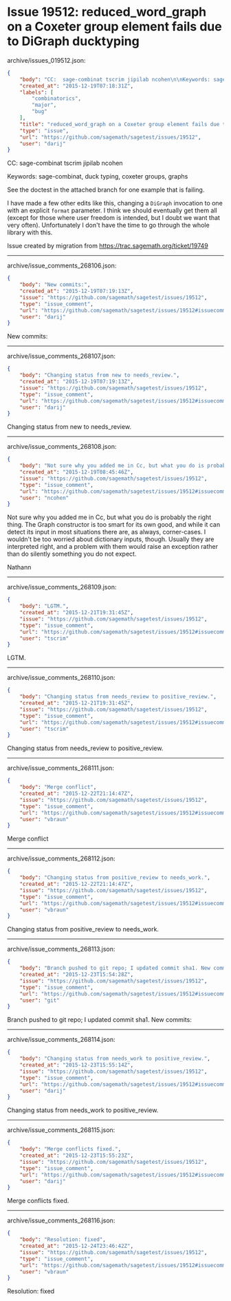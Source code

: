 # Issue 19512: reduced_word_graph on a Coxeter group element fails due to DiGraph ducktyping

archive/issues_019512.json:
```json
{
    "body": "CC:  sage-combinat tscrim jipilab ncohen\n\nKeywords: sage-combinat, duck typing, coxeter groups, graphs\n\nSee the doctest in the attached branch for one example that is failing.\n\nI have made a few other edits like this, changing a `DiGraph` invocation to one with an explicit `format` parameter. I think we should eventually get them all (except for those where user freedom is intended, but I doubt we want that very often). Unfortunately I don't have the time to go through the whole library with this.\n\nIssue created by migration from https://trac.sagemath.org/ticket/19749\n\n",
    "created_at": "2015-12-19T07:18:31Z",
    "labels": [
        "combinatorics",
        "major",
        "bug"
    ],
    "title": "reduced_word_graph on a Coxeter group element fails due to DiGraph ducktyping",
    "type": "issue",
    "url": "https://github.com/sagemath/sagetest/issues/19512",
    "user": "darij"
}
```
CC:  sage-combinat tscrim jipilab ncohen

Keywords: sage-combinat, duck typing, coxeter groups, graphs

See the doctest in the attached branch for one example that is failing.

I have made a few other edits like this, changing a `DiGraph` invocation to one with an explicit `format` parameter. I think we should eventually get them all (except for those where user freedom is intended, but I doubt we want that very often). Unfortunately I don't have the time to go through the whole library with this.

Issue created by migration from https://trac.sagemath.org/ticket/19749





---

archive/issue_comments_268106.json:
```json
{
    "body": "New commits:",
    "created_at": "2015-12-19T07:19:13Z",
    "issue": "https://github.com/sagemath/sagetest/issues/19512",
    "type": "issue_comment",
    "url": "https://github.com/sagemath/sagetest/issues/19512#issuecomment-268106",
    "user": "darij"
}
```

New commits:



---

archive/issue_comments_268107.json:
```json
{
    "body": "Changing status from new to needs_review.",
    "created_at": "2015-12-19T07:19:13Z",
    "issue": "https://github.com/sagemath/sagetest/issues/19512",
    "type": "issue_comment",
    "url": "https://github.com/sagemath/sagetest/issues/19512#issuecomment-268107",
    "user": "darij"
}
```

Changing status from new to needs_review.



---

archive/issue_comments_268108.json:
```json
{
    "body": "Not sure why you added me in Cc, but what you do is probably the right thing. The Graph constructor is too smart for its own good, and while it can detect its input in most situations there are, as always, corner-cases. I wouldn't be too worried about dictionary inputs, though. Usually they are interpreted right, and a problem with them would raise an exception rather than do silently something you do not expect.\n\nNathann",
    "created_at": "2015-12-19T08:45:46Z",
    "issue": "https://github.com/sagemath/sagetest/issues/19512",
    "type": "issue_comment",
    "url": "https://github.com/sagemath/sagetest/issues/19512#issuecomment-268108",
    "user": "ncohen"
}
```

Not sure why you added me in Cc, but what you do is probably the right thing. The Graph constructor is too smart for its own good, and while it can detect its input in most situations there are, as always, corner-cases. I wouldn't be too worried about dictionary inputs, though. Usually they are interpreted right, and a problem with them would raise an exception rather than do silently something you do not expect.

Nathann



---

archive/issue_comments_268109.json:
```json
{
    "body": "LGTM.",
    "created_at": "2015-12-21T19:31:45Z",
    "issue": "https://github.com/sagemath/sagetest/issues/19512",
    "type": "issue_comment",
    "url": "https://github.com/sagemath/sagetest/issues/19512#issuecomment-268109",
    "user": "tscrim"
}
```

LGTM.



---

archive/issue_comments_268110.json:
```json
{
    "body": "Changing status from needs_review to positive_review.",
    "created_at": "2015-12-21T19:31:45Z",
    "issue": "https://github.com/sagemath/sagetest/issues/19512",
    "type": "issue_comment",
    "url": "https://github.com/sagemath/sagetest/issues/19512#issuecomment-268110",
    "user": "tscrim"
}
```

Changing status from needs_review to positive_review.



---

archive/issue_comments_268111.json:
```json
{
    "body": "Merge conflict",
    "created_at": "2015-12-22T21:14:47Z",
    "issue": "https://github.com/sagemath/sagetest/issues/19512",
    "type": "issue_comment",
    "url": "https://github.com/sagemath/sagetest/issues/19512#issuecomment-268111",
    "user": "vbraun"
}
```

Merge conflict



---

archive/issue_comments_268112.json:
```json
{
    "body": "Changing status from positive_review to needs_work.",
    "created_at": "2015-12-22T21:14:47Z",
    "issue": "https://github.com/sagemath/sagetest/issues/19512",
    "type": "issue_comment",
    "url": "https://github.com/sagemath/sagetest/issues/19512#issuecomment-268112",
    "user": "vbraun"
}
```

Changing status from positive_review to needs_work.



---

archive/issue_comments_268113.json:
```json
{
    "body": "Branch pushed to git repo; I updated commit sha1. New commits:",
    "created_at": "2015-12-23T15:54:28Z",
    "issue": "https://github.com/sagemath/sagetest/issues/19512",
    "type": "issue_comment",
    "url": "https://github.com/sagemath/sagetest/issues/19512#issuecomment-268113",
    "user": "git"
}
```

Branch pushed to git repo; I updated commit sha1. New commits:



---

archive/issue_comments_268114.json:
```json
{
    "body": "Changing status from needs_work to positive_review.",
    "created_at": "2015-12-23T15:55:14Z",
    "issue": "https://github.com/sagemath/sagetest/issues/19512",
    "type": "issue_comment",
    "url": "https://github.com/sagemath/sagetest/issues/19512#issuecomment-268114",
    "user": "darij"
}
```

Changing status from needs_work to positive_review.



---

archive/issue_comments_268115.json:
```json
{
    "body": "Merge conflicts fixed.",
    "created_at": "2015-12-23T15:55:23Z",
    "issue": "https://github.com/sagemath/sagetest/issues/19512",
    "type": "issue_comment",
    "url": "https://github.com/sagemath/sagetest/issues/19512#issuecomment-268115",
    "user": "darij"
}
```

Merge conflicts fixed.



---

archive/issue_comments_268116.json:
```json
{
    "body": "Resolution: fixed",
    "created_at": "2015-12-24T23:46:42Z",
    "issue": "https://github.com/sagemath/sagetest/issues/19512",
    "type": "issue_comment",
    "url": "https://github.com/sagemath/sagetest/issues/19512#issuecomment-268116",
    "user": "vbraun"
}
```

Resolution: fixed
